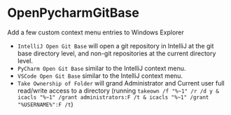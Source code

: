 # OpenPycharmGitBase
 Add a few custom context menu entries to Windows Explorer

- `IntelliJ Open Git Base` will open a git repository in IntelliJ at the git base directory level, and non-git repositories at the current directory level.
- `PyCharm Open Git Base` similar to the IntelliJ context menu.
- `VSCode Open Git Base` similar to the IntelliJ context menu.
- `Take Ownership of Folder` will grand Administrator and Current user full read/write access to a directory (running `takeown /f "%~1" /r /d y & icacls "%~1" /grant administrators:F /t & icacls "%~1" /grant "%USERNAME%":F /t`)
